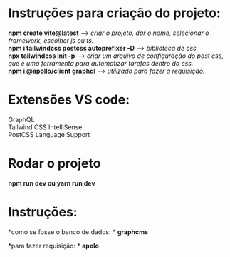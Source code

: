 # Instruções para criação do projeto:<br />
**npm create vite@latest** --> *criar o projeto, dar o nome, selecionar o framework, escolher js ou ts. <br />*
**npm i tailwindcss postcss autoprefixer -D**   --> *biblioteca de css  <br />*
**npx tailwindcss init -p**  --> *criar um arquivo de configuração do post css, que é uma ferramenta para automatizar tarefas dentro do css. <br />*
**npm i @apollo/client graphql** --> *utilizado para fazer a requisição.*
<br /> 
# Extensões VS code:  <br />
GraphQL  <br />
Tailwind CSS IntelliSense  <br />
PostCSS Language Support  <br />

# Rodar o projeto  <br />
**npm run dev ou yarn run dev**  <br />
# Instruções:<br />
*como se fosse o banco de dados: *
**graphcms** <br />

*para fazer requisição: *
**apolo** <br />



